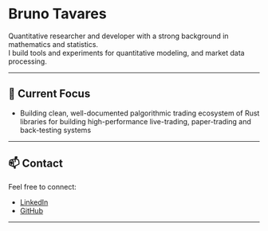 # Bruno Tavares

Quantitative researcher and developer with a strong background in mathematics and statistics.  
I build tools and experiments for quantitative modeling, and market data processing.  

---

## 🔭 Current Focus
- Building clean, well-documented palgorithmic trading ecosystem of Rust libraries for building high-performance live-trading, paper-trading and back-testing systems

---

## 📫 Contact
Feel free to connect:
- [LinkedIn](https://www.linkedin.com/in/brbtavares/)
- [GitHub](https://github.com/brbtavares)

---
